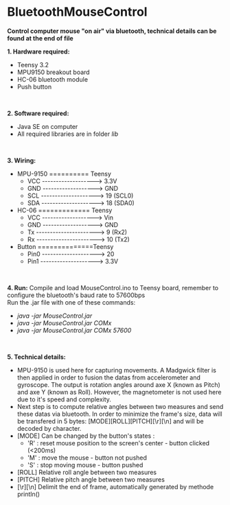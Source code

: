 # BluetoothMouseControl
**Control computer mouse "on air" via bluetooth, technical details can be found at the end of file** </br>

**1. Hardware required:**
  * Teensy 3.2
  * MPU9150 breakout board
  * HC-06 bluetooth module
  * Push button
  </br>

**2. Software required:**
  * Java SE on computer
  * All required libraries are in folder *lib*
  </br>

**3. Wiring:**
  * MPU-9150 ========== Teensy        
    * VCC -------------------> 3.3V   
    * GND -------------------> GND
    * SCL --------------------> 19 (SCL0)
    * SDA --------------------> 18 (SDA0)
  * HC-06 ============= Teensy
    * VCC -------------------> Vin   
    * GND -------------------> GND
    * Tx ----------------------> 9 (Rx2)
    * Rx ----------------------> 10 (Tx2)
  * Button ==============Teensy
    * Pin0 --------------------> 20
    * Pin1 --------------------> 3.3V
  </br>

**4. Run:**
  Compile and load MouseControl.ino to Teensy board, remember to configure the bluetooth's baud rate to 57600bps </br>
  Run the .jar file with one of these commands: </br>
  * *java -jar MouseControl.jar*
  * *java -jar MouseControl.jar COMx*
  * *java -jar MouseControl.jar COMx 57600*
  </br>

**5. Technical details:**
  * MPU-9150 is used here for capturing movements. A Madgwick filter is then applied in order to fusion the datas from accelerometer
  and gyroscope. The output is rotation angles around axe X (known as Pitch) and axe Y (known as Roll). However, the magnetometer is not used here due to it's speed and complexity. 
  * Next step is to compute relative angles between two measures and send these datas via bluetooth. In order to minimize the frame's size, data will be transfered in 5 bytes: [MODE][ROLL][PITCH][\r][\n] and will be decoded by character.
  * [MODE] Can be changed by the button's states :
    * 'R' : reset mouse position to the screen's center - button clicked (<200ms)
    * 'M' : move the mouse - button not pushed
    * 'S' : stop moving mouse - button pushed
  * [ROLL] Relative roll angle between two measures
  * [PITCH] Relative pitch angle between two measures
  * [\r][\n] Delimit the end of frame, automatically generated by methode println() 




